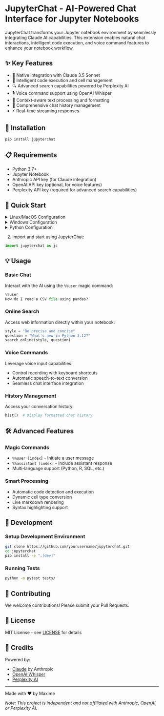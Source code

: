 # JupyterChat - AI-Powered Chat Interface for Jupyter Notebooks

JupyterChat transforms your Jupyter notebook environment by seamlessly integrating Claude AI capabilities. This extension enables natural chat interactions, intelligent code execution, and voice command features to enhance your notebook workflow.

## ✨ Key Features

- 🤖 Native integration with Claude 3.5 Sonnet
- 🎯 Intelligent code execution and cell management 
- 🔍 Advanced search capabilities powered by Perplexity AI
- 🎙️ Voice command support using OpenAI Whisper
- 📝 Context-aware text processing and formatting
- 💬 Comprehensive chat history management
- ⚡ Real-time streaming responses

## 🚀 Installation

```bash
pip install jupyterchat
```
## 📋 Requirements

- Python 3.7+
- Jupyter Notebook
- Anthropic API key (for Claude integration)
- OpenAI API key (optional, for voice features) 
- Perplexity API key (required for advanced search capabilities)

## 🏁 Quick Start

<details>
<summary>Linux/MacOS Configuration</summary>

```bash
# Add to ~/.bashrc or ~/.zshrc
echo 'export ANTHROPIC_API_KEY="your-key-here"' >> ~/.bashrc
echo 'export OPENAI_API_KEY="your-key-here"' >> ~/.bashrc  # Optional for voice features
echo 'export PERPLEXITY_API_KEY="your-key-here"' >> ~/.bashrc  # For search features
source ~/.bashrc
```
</details>

<details>
<summary>Windows Configuration</summary>

```powershell
# Run in PowerShell as administrator
[Environment]::SetEnvironmentVariable("ANTHROPIC_API_KEY", "your-key-here", "User")
[Environment]::SetEnvironmentVariable("OPENAI_API_KEY", "your-key-here", "User")
[Environment]::SetEnvironmentVariable("PERPLEXITY_API_KEY", "your-key-here", "User")
```
</details>

<details>
<summary>Python Configuration</summary>

```python
import os

# Set environment variables programmatically
os.environ["ANTHROPIC_API_KEY"] = "your-key-here"
os.environ["OPENAI_API_KEY"] = "your-key-here"      # Optional for voice
os.environ["PERPLEXITY_API_KEY"] = "your-key-here"  # For search
```
</details>

2. Import and start using JupyterChat:

```python
import jupyterchat as jc
```

## 💡 Usage

### Basic Chat

Interact with the AI using the `%%user` magic command:

```python
%%user
How do I read a CSV file using pandas?
```

### Online Search

Access web information directly within your notebook:

```python
style = "Be precise and concise"
question = "What's new in Python 3.12?"
search_online(style, question)
```

### Voice Commands

Leverage voice input capabilities:
- Control recording with keyboard shortcuts
- Automatic speech-to-text conversion
- Seamless chat interface integration

### History Management

Access your conversation history:

```python
hist()  # Display formatted chat history
```

## 🛠️ Advanced Features

### Magic Commands

- `%%user [index]` - Initiate a user message
- `%%assistant [index]` - Include assistant response
- Multi-language support (Python, R, SQL, etc.)

### Smart Processing

- Automatic code detection and execution
- Dynamic cell type conversion
- Live markdown rendering
- Syntax highlighting support

## 🔧 Development

### Setup Development Environment

```bash
git clone https://github.com/yourusername/jupyterchat.git
cd jupyterchat
pip install -e ".[dev]"
```

### Running Tests

```bash
python -m pytest tests/
```

## 🤝 Contributing

We welcome contributions! Please submit your Pull Requests.

## 📄 License

MIT License - see [LICENSE](LICENSE) for details

## 🙏 Credits

Powered by:
- [Claude](https://anthropic.com/claude) by Anthropic
- [OpenAI Whisper](https://openai.com/research/whisper)
- [Perplexity AI](https://perplexity.ai)

---

Made with ❤️ by Maxime

*Note: This project is independent and not affiliated with Anthropic, OpenAI, or Perplexity AI.*